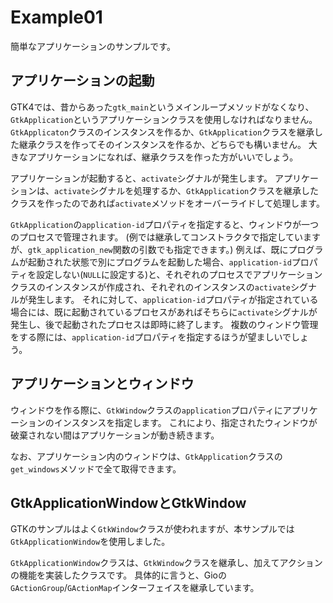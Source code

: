# Example01

簡単なアプリケーションのサンプルです。

## アプリケーションの起動

GTK4では、昔からあった`gtk_main`というメインループメソッドがなくなり、`GtkApplication`というアプリケーションクラスを使用しなければなりません。
`GtkApplicaton`クラスのインスタンスを作るか、`GtkApplication`クラスを継承した継承クラスを作ってそのインスタンスを作るか、どちらでも構いません。
大きなアプリケーションになれば、継承クラスを作った方がいいでしょう。

アプリケーションが起動すると、`activate`シグナルが発生します。
アプリケーションは、`activate`シグナルを処理するか、`GtkApplication`クラスを継承したクラスを作ったのであれば`activate`メソッドをオーバーライドして処理します。

`GtkApplication`の`application-id`プロパティを指定すると、ウィンドウが一つのプロセスで管理されます。
(例では継承してコンストラクタで指定していますが、`gtk_application_new`関数の引数でも指定できます。)
例えば、既にプログラムが起動された状態で別にプログラムを起動した場合、`application-id`プロパティを設定しない(`NULL`に設定する)と、それぞれのプロセスでアプリケーションクラスのインスタンスが作成され、それぞれのインスタンスの`activate`シグナルが発生します。
それに対して、`application-id`プロパティが指定されている場合には、既に起動されているプロセスがあればそちらに`activate`シグナルが発生し、後で起動されたプロセスは即時に終了します。
複数のウィンドウ管理をする際には、`application-id`プロパティを指定するほうが望ましいでしょう。

## アプリケーションとウィンドウ

ウィンドウを作る際に、`GtkWindow`クラスの`application`プロパティにアプリケーションのインスタンスを指定します。
これにより、指定されたウィンドウが破棄されない間はアプリケーションが動き続きます。

なお、アプリケーション内のウィンドウは、`GtkApplication`クラスの`get_windows`メソッドで全て取得できます。

## GtkApplicationWindowとGtkWindow

GTKのサンプルはよく`GtkWindow`クラスが使われますが、本サンプルでは`GtkApplicationWindow`を使用しました。

`GtkApplicationWindow`クラスは、`GtkWindow`クラスを継承し、加えてアクションの機能を実装したクラスです。
具体的に言うと、Gioの`GActionGroup`/`GActionMap`インターフェイスを継承しています。



